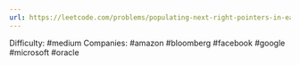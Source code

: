 ```yaml
---
url: https://leetcode.com/problems/populating-next-right-pointers-in-each-node-ii
---
```


Difficulty: #medium
Companies: #amazon #bloomberg #facebook #google #microsoft #oracle